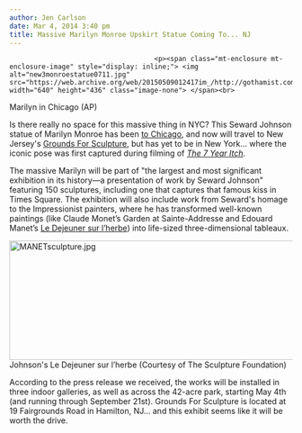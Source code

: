 ```yaml
---
author: Jen Carlson
date: Mar 4, 2014 3:40 pm
title: Massive Marilyn Monroe Upskirt Statue Coming To... NJ
---
```


	
										<p><span class="mt-enclosure mt-enclosure-image" style="display: inline;"> <img alt="new3monroestatue0711.jpg" src="https://web.archive.org/web/20150509012417im_/http://gothamist.com/attachments/arts_jen/new3monroestatue0711.jpg" width="640" height="436" class="image-none"> </span><br>
<span class="photo_caption">Marilyn in Chicago (AP)</span></p>

<p>Is there really no space for this massive thing in NYC? This Seward Johnson statue of Marilyn Monroe has been <a href="https://web.archive.org/web/20150509012417/http://gothamist.com/2011/07/15/giant_marilyn_monroe_statue_is_a_mo.php#photo-1">to Chicago</a>, and now will travel to New Jersey&apos;s <a href="https://web.archive.org/web/20150509012417/http://www.groundsforsculpture.org/">Grounds For Sculpture</a>, but has yet to be in New York... where the iconic pose was first captured during filming of <a href="https://web.archive.org/web/20150509012417/http://gothamist.com/2010/02/06/movie_flashback.php#photo-1"><em>The 7 Year Itch</em></a>. </p>

<p>The massive Marilyn will be part of &quot;the largest and most significant exhibition in its history&#x2014;a presentation of work by Seward Johnson&quot; featuring 150 sculptures, including one that captures that famous kiss in Times Square. The exhibition will also include work from Seward&apos;s homage to the Impressionist painters, where he has transformed well-known paintings (like Claude Monet&#x2019;s Garden at Sainte-Addresse and Edouard Manet&#x2019;s <a href="https://web.archive.org/web/20150509012417/http://www.groundsforsculpture.org/Artwork/Dejeuner-D-j-Vu">Le Dejeuner sur l&#x2019;herbe</a>) into life-sized three-dimensional tableaux. </p>

<p><span class="mt-enclosure mt-enclosure-image" style="display: inline;"> <img alt="MANETsculpture.jpg" src="https://web.archive.org/web/20150509012417im_/http://gothamist.com/attachments/arts_jen/MANETsculpture.jpg" width="640" height="212" class="image-none"> </span><br>
<span class="photo_caption">Johnson&apos;s Le Dejeuner sur l&#x2019;herbe (Courtesy of The Sculpture Foundation)</span></p>

<p>According to the press release we received, the works will be installed in three indoor galleries, as well as across the 42-acre park, starting May 4th (and running through September 21st). Grounds For Sculpture is located at 19 Fairgrounds Road in Hamilton, NJ... and this exhibit seems like it will be worth the drive.</p>					
										
									
				